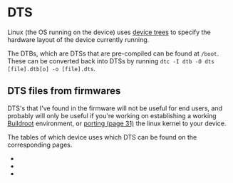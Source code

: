 # DTS

Linux (the OS running on the device)
uses [device trees](https://www.kernel.org/doc/html/latest/devicetree/usage-model.html) to specify the hardware layout
of the device currently running.

The DTBs, which are DTSs that are pre-compiled can be found at `/boot`. These can be converted back into DTSs by running
`dtc -I dtb -O dts [file].dtb[o] -o [file].dts`.

## DTS files from firmwares

DTS's that I've found in the firmware will not be useful for end users, and probably will only be useful if you're
working on establishing a working [Buildroot](https://www.buildroot.org) environment,
or [porting (page 31)](https://bootlin.com/pub/conferences/2017/elce/schulz-how-to-support-new-board-u-boot-linux/schulz-how-to-support-new-board-u-boot-linux.pdf)
the linux kernel to your device.

The tables of which device uses which DTS can be found on the corresponding [](Brands.md) pages.

* [](Akai.md)
* [](Denon-DJ.md)
* [](HeadRush.md)
